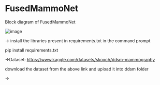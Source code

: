# FusedMammoNet

Block diagram of FusedMammoNet

![image](https://github.com/mukkaragayathri23/FusedMammoNet/assets/121806347/7cc1ca6c-d89f-465e-a43c-33dbb3304020)

-> install the libraries present in requirements.txt in the command prompt

pip install requirements.txt



->Dataset: https://www.kaggle.com/datasets/skooch/ddsm-mammography
  
  download the dataset from the above link and upload it into ddsm folder

->
